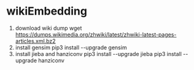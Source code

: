# wikiEmbedding
1. download wiki dump
wget https://dumps.wikimedia.org/zhwiki/latest/zhwiki-latest-pages-articles.xml.bz2
2. install gensim
pip3 install --upgrade gensim
3. install jieba and hanziconv
pip3 install --upgrade jieba 
pip3 install --upgrade hanziconv
